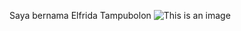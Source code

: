 Saya bernama Elfrida Tampubolon
![This is an image](https://www.google.com/url?sa=i&url=https%3A%2F%2Fshopee.co.id%2FPoster-Aesthetic-Ukuran-A4-A5-paket-1-(16-gambar-15-gambar-)-i.92417293.3258477630&psig=AOvVaw29Fla8FFNz6VUt0TMNZ1YQ&ust=1645547746899000&source=images&cd=vfe&ved=0CAsQjRxqFwoTCIDRiZmdkfYCFQAAAAAdAAAAABAD)
